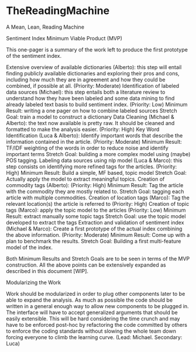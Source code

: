 # TheReadingMachine
A Mean, Lean, Reading Machine



Sentiment Index Minimum Viable Product (MVP)

This one-pager is a summary of the work left to produce the first prototype of the sentiment index.

Extensive overview of available dictionaries (Alberto): this step will entail finding publicly available dictionaries and exploring their pros and cons, including how much they are in agreement and how they could be combined, if possible at all. (Priority: Moderate)
Identification of labeled data sources (Michael): this step entails both a literature review to understand how they have been labeled and some data mining to find already labeled text basis to build sentiment index.  (Priority: Low)
Minimum Result: writing a one pager on how to combine labeled sources
Stretch Goal: train a model to construct a dictionary
Data Cleaning (Michael & Alberto): the text now available is pretty raw. It should be cleaned and formatted to make the analysis easier. (Priority: High)
Key Word Identification (Luca & Alberto): Identify important words that describe the information contained in the article. (Priority: Moderate)
Minimum Result: TF/IDF weighting of the words in order to reduce noise and identify important terms
Stretch Goal: building a more complex model using (maybe) POS tagging.
Labeling data sources using nlp model (Luca & Marco): this step consists on identifying more refined tags for the articles. (Priority: High)
Minimum Result: Build a simple, MF based, topic model
Stretch Goal: Actually apply the model to extract meaningful topics.
Creation of commodity tags (Alberto): (Priority: High)
Minimum Result: Tag the article with the commodity they are mostly related to. 
Stretch Goal: tagging each article with multiple commodities.
Creation of location tags (Marco): Tag the relevant location(s) the article is referred to (Priority: High)
Creation of topic tags (Marco): apply the topic model to the articles (Priority: Low)
Minimum Result: extract manually some topic tags
Stretch Goal: use the topic model developed to extract the tags
Extraction and validation of sentiment index (Michael & Marco): Create a first prototype of the actual index combining the above information. (Priority: Moderate)
Minimum Result: Come up with a plan to benchmark the results. 
Stretch Goal: Building a first multi-feature model of the index. 

Both Minimum Results and Stretch Goals are to be seen in terms of the MVP construction. All the above points can be extensively expanded as described in this document [WIP].



Modularizing the Work

Work should be modularized in order to plug other components later to be able to expand the analysis. As much as possible the code should be written in a general enough way to allow new components to be plugged in. The interface will have to accept generalized arguments that should be easily extensible. This will be hard considering the time crunch and may have to be enforced post-hoc by refactoring the code committed by others to enforce the coding standards without slowing the whole team down forcing everyone to climb the learning curve.
 (Lead: Michael. Secondary: Luca)
